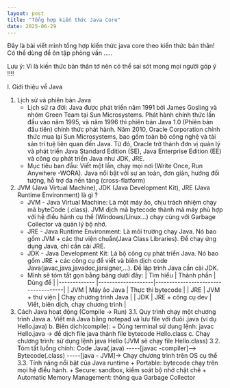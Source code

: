 ```yaml
---
layout: post
title: "Tổng hợp kiến thức Java Core"
date: 2025-06-29
---
```


Đây là bài viết mình tổng hợp kiến thức java core theo kiến thức bản thân! Có thể dùng để ôn tập phỏng vấn .....

Lưu ý: Vì là kiến thức bản thân tớ nên có thể sai sót mong mọi người góp ý !!!!

I. Giới thiệu về Java
  1. Lịch sử và phiên bản Java
       - Lịch sử ra đời: Java được phát triển năm 1991 bởi James Gosling và nhóm Green Team tại Sun Microsystems. Phát hành chính thức lần đầu vào năm 1995, và năm 1996 thì phiên bản Java 1.0 (Phiên bản đầu tiên) chính thức phát hành. Năm 2010, Oracle Corporation chính thức mua lại Sun Microsystems, bao gồm toàn bộ công nghệ và tài sản trí tuệ liên quan đến Java. Từ đó, Oracle trở thành đơn vị quản lý và phát triển Java Standard Edition (SE), Java Enterprise Edition (EE) và công cụ phát triền Java như JDK, JRE.
       - Mục tiêu ban đầu: Viết một lần, chạy mọi nơi (Write Once, Run Anywhere -WORA). Java nổi bật với sự an toàn, đơn giản, hướng đối tượng, hỗ trợ đa nền tảng (cross-flatform)
  2. JVM (Java Virtual Machine), JDK (Java Development Kit), JRE (Java Runtime Environment) là gì ?
       - JVM - Java Virtual Machine: Là một máy ảo, chịu trách nhiệm chạy mã byteCode (.class). JVM dịch mã bytecode thành mã máy phù hợp với hệ điều hành cụ thể (Windows/Linux...) chạy cùng với Garbage Collector và quản lý bộ nhớ.
       - JRE - Java Runtime Environment: Là môi trường chạy Java. Nó bao gồm JVM + các thư viện chuẩn(Java Class Libraries). Đề chạy ứng dụng Java, chỉ cần cài JRE.
       - JDK - Java Development Kit: Là bộ công cụ phát triển Java. Nó bao gồm JRE + các công cụ để viết và biên dịch code Java(javac,java,javadoc,jarsigner,...). Đề lập trình Java cần cài JDK.
       - Mình sẽ tóm tắt gọn bằng bảng dưới đây:
           |    Tìm hiểu  | Thành phần         | Dùng để                             |
           |------------- |--------------------|-------------------------------------|
           | JVM          | Máy ảo Java        | Thực thi bytecode                   |
           | JRE          | JVM + thư viện     | Chạy chương trình Java              |
           | JDK          | JRE + công cụ dev  | Viết, biên dịch, chạy chương trình  |
  3. Cách Java hoạt động (Compile -> Run)
       3.1. Quy trình chạy một chương trình Java
         a. Viết mã Java bằng notepad và lưu file với đuôi .java (ví dụ Hello.java)
         b. Biên dịch(compile):
              + Dùng terminal sử dụng lệnh: javac Hello.java -> để dịch file java thành file bytecode Hello.class
         c. Chạy chương trình: sử dụng lệnh java Hello (JVM sẽ chạy file Hello.class)
       3.2. Tóm tắt luồng chính: Code Java(.java) -----[javac -compiler]--> Bytecode(.class) -----[java - JVM]-> Chạy chương trình trên OS cụ thể
       3.3. Tính năng nổi bật của Java runtime
            + Portable: bytecode chạy trên mọi hệ điều hành.
            + Secure: sandbox, kiểm soát bộ nhớ chặt chẽ
            + Automatic Memory Management: thông qua Garbage Collector
